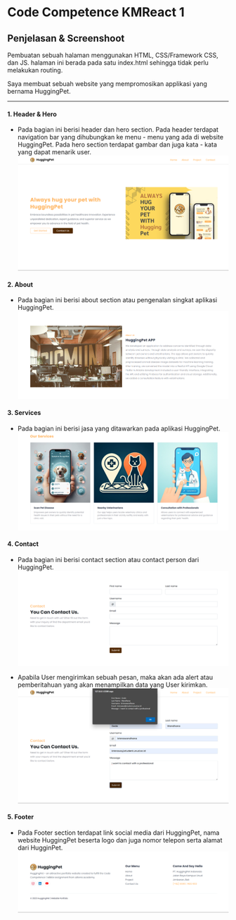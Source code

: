 # Code Competence KMReact 1

## Penjelasan & Screenshoot

Pembuatan sebuah halaman menggunakan HTML, CSS/Framework CSS, dan JS. halaman ini berada pada satu index.html sehingga tidak perlu melakukan routing. <br>

Saya membuat sebuah website yang mempromosikan applikasi yang bernama HuggingPet.

---

#### 1. Header & Hero

- Pada bagian ini berisi header dan hero section. Pada header terdapat navigation bar yang dihubungkan ke menu - menu yang ada di website HuggingPet. Pada hero section terdapat gambar dan juga kata - kata yang dapat menarik user.
  ![Navigation & Hero](./Screenshot/navigation-and-hero.png)

#### 2. About

- Pada bagian ini berisi about section atau pengenalan singkat aplikasi HuggingPet.
  ![About](./Screenshot/about.png)

#### 3. Services

- Pada bagian ini berisi jasa yang ditawarkan pada aplikasi HuggingPet.
  ![Service](./Screenshot/services.png)

#### 4. Contact

- Pada bagian ini berisi contact section atau contact person dari HuggingPet.
  ![Contact](./Screenshot/contact.png)

- Apabila User mengirimkan sebuah pesan, maka akan ada alert atau pemberitahuan yang akan menampilkan data yang User kirimkan.
  ![Alert Contact](./Screenshot/alert-contact.png)

#### 5. Footer

- Pada Footer section terdapat link social media dari HuggingPet, nama website HuggingPet beserta logo dan juga nomor telepon serta alamat dari HugginPet.
  ![Read](./Screenshot/footer.png)
